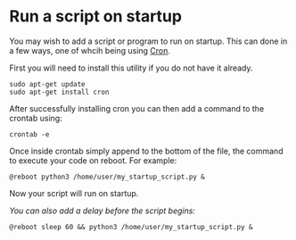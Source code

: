 # Run a script on startup

You may wish to add a script or program to run on startup. This can done in a few ways, one of whcih being using [Cron](https://en.wikipedia.org/wiki/Cron). 

First you will need to install this utility if you do not have it already.
```shell
sudo apt-get update
sudo apt-get install cron
```

After successfully installing cron you can then add a command to the crontab using: 
```shell
crontab -e
```
Once inside crontab simply append to the bottom of the file, the command to execute your code on reboot. For example:
```shell
@reboot python3 /home/user/my_startup_script.py &
```
Now your script will run on startup.

*You can also add a delay before the script begins:*
```shell
@reboot sleep 60 && python3 /home/user/my_startup_script.py &
```
